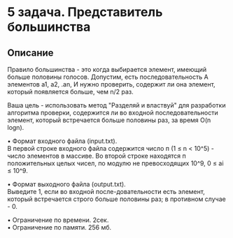 # 5 задача. Представитель большинства
## Описание
Правило большинства - это когда выбирается элемент, имеющий больше половины голосов. Допустим, есть последовательность А элементов а1, а2, .аn, И нужно проверить, содержит ли она элемент, который появляется больше, чем n/2 раз.

Ваша цель - использовать метод "Разделяй и властвуй" для разработки алгоритма проверки, содержится ли во входной последовательности элемент, который встречается больше половины раз, за время O(n logn).

• Формат входного файла (input.txt).\
В первой строке входного файла содержится число п (1 ≤ n < 10^5) - число элементов в массиве. Во второй строке находятся п положительных целых чисел, по модулю не превосходящих 10^9, 0 ≤ ai ≤ 10^9.

• Формат выходного файла (output.txt).\
Выведите 1, если во входной после-довательности есть элемент, который встречается строго больше половины раз; в противном случае - 0.

• Ограничение по времени. 2сек.\
• Ограничение по памяти. 256 мб.